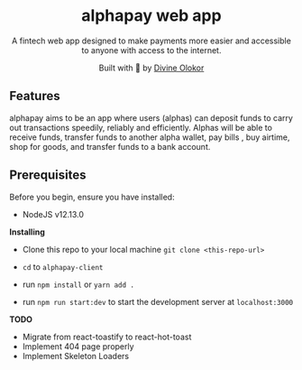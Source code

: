 <h1 align='center'><b>alphapay web app</b></h1>  
<p align='center'>
A fintech web app designed to make payments more easier and accessible to anyone with access to the internet.
</p>

<p align="center">
Built with 💖 by <a href='https://github.com/divee789'>Divine Olokor</a>
</p>

## **Features**

alphapay aims to be an app where users (alphas) can deposit funds to carry out transactions speedily, reliably and efficiently. Alphas will be able to receive funds, transfer funds to another alpha wallet, pay bills , buy airtime, shop for goods, and transfer funds to a bank account.

## **Prerequisites**

Before you begin, ensure you have installed:

- NodeJS v12.13.0

**Installing**

- Clone this repo to your local machine `git clone <this-repo-url>`

- `cd` to `alphapay-client`

- run `npm install` or `yarn add .`
- run `npm run start:dev` to start the development server at `localhost:3000`

**TODO**

- Migrate from react-toastify to react-hot-toast
- Implement 404 page properly
- Implement Skeleton Loaders
